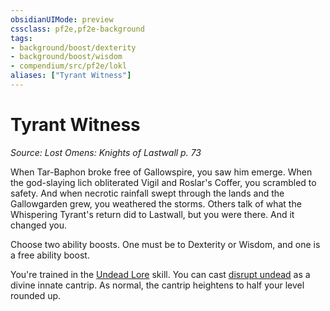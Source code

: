 ```yaml
---
obsidianUIMode: preview
cssclass: pf2e,pf2e-background
tags:
- background/boost/dexterity
- background/boost/wisdom
- compendium/src/pf2e/lokl
aliases: ["Tyrant Witness"]
---
```

# Tyrant Witness
*Source: Lost Omens: Knights of Lastwall p. 73*  

When Tar-Baphon broke free of Gallowspire, you saw him emerge. When the god-slaying lich obliterated Vigil and Roslar's Coffer, you scrambled to safety. And when necrotic rainfall swept through the lands and the Gallowgarden grew, you weathered the storms. Others talk of what the Whispering Tyrant's return did to Lastwall, but you were there. And it changed you.

Choose two ability boosts. One must be to Dexterity or Wisdom, and one is a free ability boost.

You're trained in the [Undead Lore](../../skills.md#Lore) skill. You can cast [disrupt undead](../../spells/disrupt-undead.md) as a divine innate cantrip. As normal, the cantrip heightens to half your level rounded up.